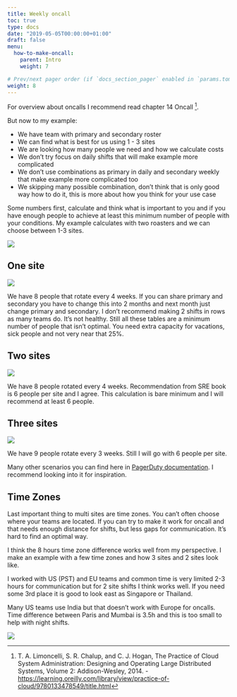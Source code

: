 ```yaml
---
title: Weekly oncall
toc: true
type: docs
date: "2019-05-05T00:00:00+01:00"
draft: false
menu:
  how-to-make-oncall:
    parent: Intro
    weight: 7

# Prev/next pager order (if `docs_section_pager` enabled in `params.toml`)
weight: 8
---
```


For overview about oncalls I recommend read chapter 14 Oncall [^3].

But now to my example:

- We have team with primary and secondary roster
- We can find what is best for us using 1 - 3 sites
- We are looking how many people we need and how we calculate costs
- We don’t try focus on daily shifts that will make example more complicated
- We don’t use combinations as primary in daily and secondary weekly that make example more complicated too
- We skipping many possible combination, don’t think that is only good way how to do it, this is more about how you think for your use case

Some numbers first, calculate and think what is important to you and if you have enough people to achieve at least this minimum number of people with your conditions. My example calculates with two roasters and we can choose between 1-3 sites.

![](/courses/chapter-7.png)

## One site

![](/courses/chapter-7-1.png)

We have 8 people that rotate every 4 weeks. If you can share primary and secondary you have to change this into 2 months and next month just change primary and secondary. I don’t recommend making 2 shifts in rows as many teams do. It’s not healthy. Still all these tables are a minimum number of people that isn’t optimal. You need extra capacity for vacations, sick people and not very near that 25%.

## Two sites

![](/courses/chapter-7-2.png)

We have 8 people rotated every 4 weeks. Recommendation from SRE book is 6 people per site and I agree.  This calculation is bare minimum and I will recommend at least 6 people.

## Three sites

![](/courses/chapter-7-3.png)

We have 9 people rotate every 3 weeks. Still I will go with 6 people per site.

Many other scenarios you can find here in [PagerDuty documentation](https://support.pagerduty.com/docs/schedule-examples). I recommend looking into it for inspiration.

## Time Zones

Last important thing to multi sites are time zones. You can’t often choose where your teams are located. If you can try to make it work for oncall and that needs enough distance for shifts, but less gaps for communication. It’s hard to find an optimal way.

I think the 8 hours time zone difference works well from my perspective. I make an example with a few time zones and how 3 sites and 2 sites look like.

I worked with US (PST) and EU teams and common time is very limited 2-3 hours for communication but for 2 site shifts I think works well. If you need some 3rd place it is good to look east as Singapore or Thailand.

Many US teams use India but that doesn’t work with Europe for oncalls. Time difference between Paris and Mumbai is 3.5h and this is too small to help with night shifts.

![](/courses/chapter-7-4.png)

[^3]: T. A. Limoncelli, S. R. Chalup, and C. J. Hogan, The Practice of Cloud System Administration: Designing and Operating Large Distributed Systems, Volume 2: Addison-Wesley, 2014. - https://learning.oreilly.com/library/view/practice-of-cloud/9780133478549/title.html
